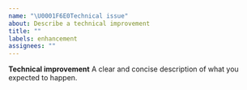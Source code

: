 ```yaml
---
name: "\U0001F6E0️Technical issue"
about: Describe a technical improvement
title: ""
labels: enhancement
assignees: ""
---
```


**Technical improvement**
A clear and concise description of what you expected to happen.
